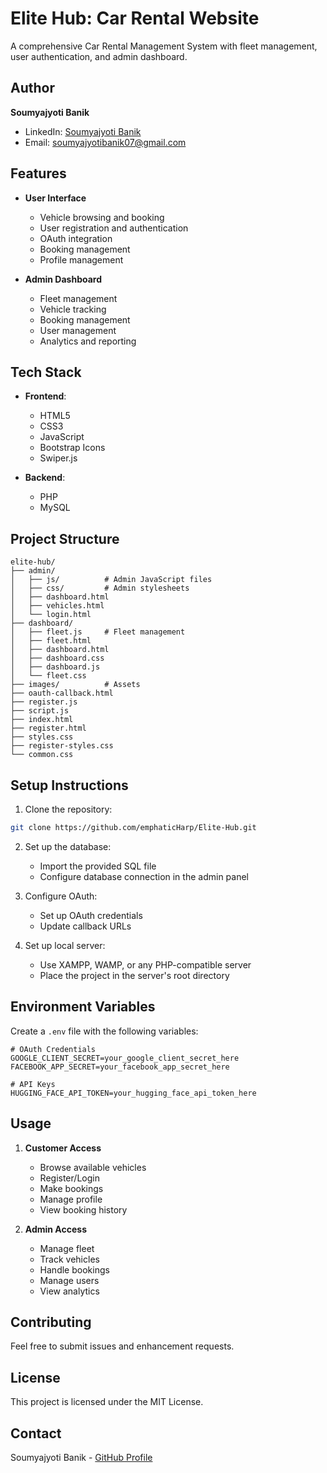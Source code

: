 # Elite Hub: Car Rental Website

A comprehensive Car Rental Management System with fleet management, user authentication, and admin dashboard.

## Author

**Soumyajyoti Banik**
- LinkedIn: [Soumyajyoti Banik](https://www.linkedin.com/in/soumyajyoti-banik-b9a345313)
- Email: soumyajyotibanik07@gmail.com

## Features

- **User Interface**
  - Vehicle browsing and booking
  - User registration and authentication
  - OAuth integration
  - Booking management
  - Profile management

- **Admin Dashboard**
  - Fleet management
  - Vehicle tracking
  - Booking management
  - User management
  - Analytics and reporting

## Tech Stack

- **Frontend**: 
  - HTML5
  - CSS3
  - JavaScript
  - Bootstrap Icons
  - Swiper.js

- **Backend**: 
  - PHP
  - MySQL

## Project Structure

```
elite-hub/
├── admin/
│   ├── js/          # Admin JavaScript files
│   ├── css/         # Admin stylesheets
│   ├── dashboard.html
│   ├── vehicles.html
│   └── login.html
├── dashboard/
│   ├── fleet.js     # Fleet management
│   ├── fleet.html
│   ├── dashboard.html
│   ├── dashboard.css
│   ├── dashboard.js
│   └── fleet.css
├── images/          # Assets
├── oauth-callback.html
├── register.js
├── script.js
├── index.html
├── register.html
├── styles.css
├── register-styles.css
└── common.css
```

## Setup Instructions

1. Clone the repository:
```bash
git clone https://github.com/emphaticHarp/Elite-Hub.git
```

2. Set up the database:
   - Import the provided SQL file
   - Configure database connection in the admin panel

3. Configure OAuth:
   - Set up OAuth credentials
   - Update callback URLs

4. Set up local server:
   - Use XAMPP, WAMP, or any PHP-compatible server
   - Place the project in the server's root directory

## Environment Variables

Create a `.env` file with the following variables:
```
# OAuth Credentials
GOOGLE_CLIENT_SECRET=your_google_client_secret_here
FACEBOOK_APP_SECRET=your_facebook_app_secret_here

# API Keys
HUGGING_FACE_API_TOKEN=your_hugging_face_api_token_here
```

## Usage

1. **Customer Access**
   - Browse available vehicles
   - Register/Login
   - Make bookings
   - Manage profile
   - View booking history

2. **Admin Access**
   - Manage fleet
   - Track vehicles
   - Handle bookings
   - Manage users
   - View analytics

## Contributing

Feel free to submit issues and enhancement requests.

## License

This project is licensed under the MIT License.

## Contact

Soumyajyoti Banik - [GitHub Profile](https://github.com/emphaticHarp) 